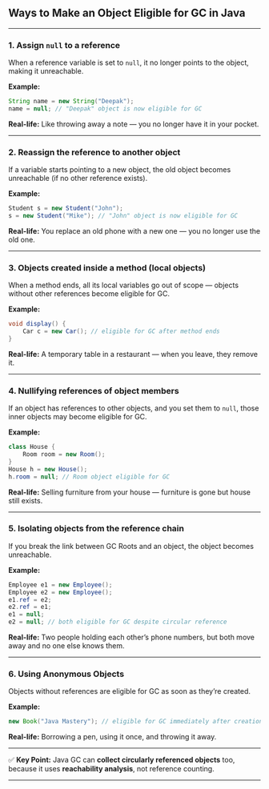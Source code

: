 ## **Ways to Make an Object Eligible for GC in Java**

---

### **1. Assign `null` to a reference**

When a reference variable is set to `null`, it no longer points to the object, making it unreachable.

**Example:**

```java
String name = new String("Deepak");
name = null; // "Deepak" object is now eligible for GC
```

**Real-life:** Like throwing away a note — you no longer have it in your pocket.

---

### **2. Reassign the reference to another object**

If a variable starts pointing to a new object, the old object becomes unreachable (if no other reference exists).

**Example:**

```java
Student s = new Student("John");
s = new Student("Mike"); // "John" object is now eligible for GC
```

**Real-life:** You replace an old phone with a new one — you no longer use the old one.

---

### **3. Objects created inside a method (local objects)**

When a method ends, all its local variables go out of scope — objects without other references become eligible for GC.

**Example:**

```java
void display() {
    Car c = new Car(); // eligible for GC after method ends
}
```

**Real-life:** A temporary table in a restaurant — when you leave, they remove it.

---

### **4. Nullifying references of object members**

If an object has references to other objects, and you set them to `null`, those inner objects may become eligible for GC.

**Example:**

```java
class House {
    Room room = new Room();
}
House h = new House();
h.room = null; // Room object eligible for GC
```

**Real-life:** Selling furniture from your house — furniture is gone but house still exists.

---

### **5. Isolating objects from the reference chain**

If you break the link between GC Roots and an object, the object becomes unreachable.

**Example:**

```java
Employee e1 = new Employee();
Employee e2 = new Employee();
e1.ref = e2;
e2.ref = e1;
e1 = null;
e2 = null; // both eligible for GC despite circular reference
```

**Real-life:** Two people holding each other’s phone numbers, but both move away and no one else knows them.

---

### **6. Using Anonymous Objects**

Objects without references are eligible for GC as soon as they’re created.

**Example:**

```java
new Book("Java Mastery"); // eligible for GC immediately after creation
```

**Real-life:** Borrowing a pen, using it once, and throwing it away.

---

✅ **Key Point:**
Java GC can **collect circularly referenced objects** too, because it uses **reachability analysis**, not reference counting.

---
